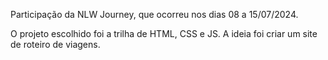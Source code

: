 Participação da NLW Journey, que ocorreu nos dias 08 a 15/07/2024.

O projeto escolhido foi a trilha de HTML, CSS e JS. A ideia foi criar um site de roteiro de viagens.

